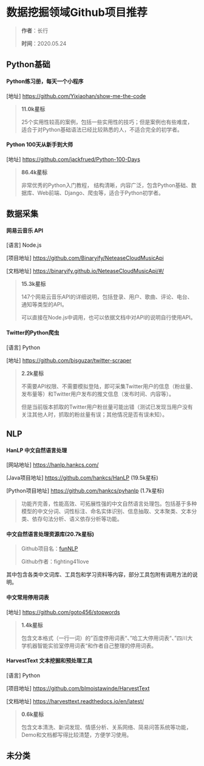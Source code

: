 # 数据挖掘领域Github项目推荐

> **作者**：长行
>
> **时间**：2020.05.24

## Python基础

#### Python练习册，每天一个小程序

[地址] https://github.com/Yixiaohan/show-me-the-code

> **11.0k星标** 
>
> 25个实用性较高的案例，包括一些实用性的技巧；但是案例也有些难度，适合于对Python基础语法已经比较熟悉的人，不适合完全的初学者。

#### Python 100天从新手到大师

[地址] https://github.com/jackfrued/Python-100-Days

> **86.4k星标**
>
> 非常优秀的Python入门教程， 结构清晰，内容广泛，包含Python基础、数据库、Web前端、Django、爬虫等，适合于Python初学者。

## 数据采集

#### 网易云音乐 API

[语言] Node.js

[项目地址] https://github.com/Binaryify/NeteaseCloudMusicApi

[文档地址] https://binaryify.github.io/NeteaseCloudMusicApi/#/

> **15.3k星标**
>
> 147个网易云音乐API的详细说明，包括登录、用户、歌曲、评论、电台、通知等类型的API。
>
> 可以直接在Node.js中调用，也可以依据文档中对API的说明自行使用API。

#### Twitter的Python爬虫

[语言] Python

[地址] https://github.com/bisguzar/twitter-scraper

>**2.2k星标** 
>
>不需要API权限、不需要模拟登陆，即可采集Twitter用户的信息（粉丝量、发布量等）和Twitter用户发布的推文信息（发布时间、内容等）。
>
>但是当前版本抓取的Twitter用户粉丝量可能出错（测试已发现当用户没有关注其他人时，抓取的粉丝量有误；其他情况是否有误未知）。

## NLP

#### HanLP 中文自然语言处理

[网站地址] https://hanlp.hankcs.com/

[Java项目地址] https://github.com/hankcs/HanLP (19.5k星标)

[Python项目地址] https://github.com/hankcs/pyhanlp (1.7k星标)

> 功能齐完善，性能高效、可拓展性强的中文自然语言处理包。包括基于多种模型的中文分词、词性标注、命名实体识别、信息抽取、文本聚类、文本分类、依存句法分析、语义依存分析等功能。

#### 中文自然语言处理资源库(20.7k星标)

> Github项目名：[funNLP](https://github.com/fighting41love/funNLP)
>
> Github作者：fighting41love

其中包含各类中文词库、工具包和学习资料等内容，部分工具包附有调用方法的说明。

#### 中文常用停用词表

[地址] https://github.com/goto456/stopwords

> **1.4k星标** 
>
> 包含文本格式（一行一词）的”百度停用词表“、”哈工大停用词表“、”四川大学机器智能实验室停用词表“和作者自己整理的停用词表。

#### HarvestText 文本挖掘和预处理工具

[语言] Python

[项目地址] https://github.com/blmoistawinde/HarvestText

[文档地址] https://harvesttext.readthedocs.io/en/latest/

> **0.6k星标**
>
> 包含文本清洗、新词发现、情感分析、关系网络、简易问答系统等功能，Demo和文档都写得比较清楚，方便学习使用。

## 未分类



